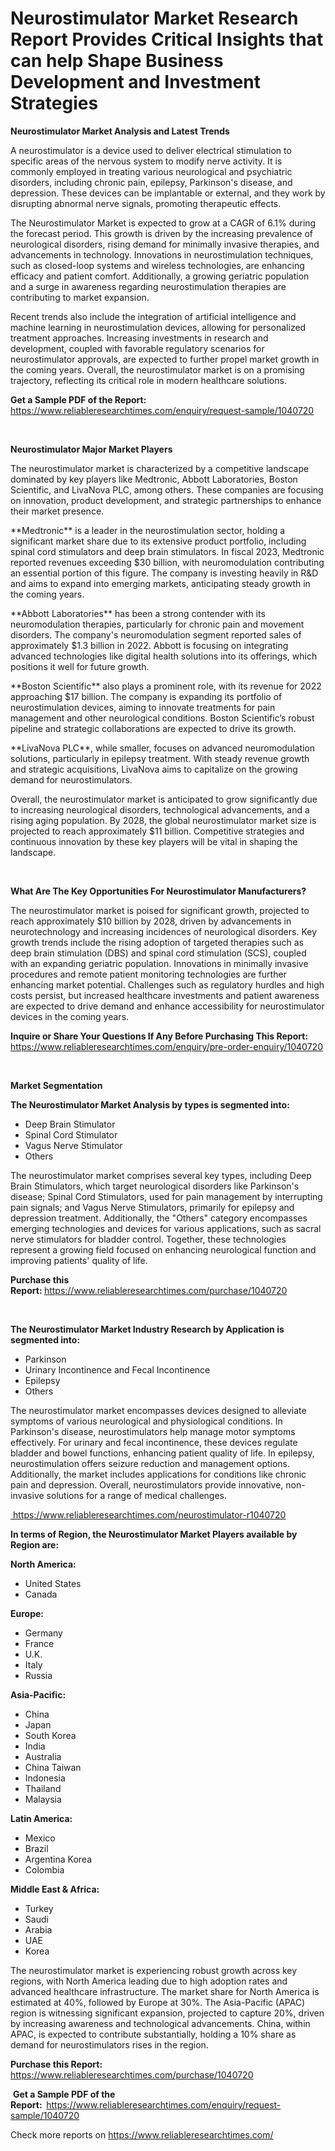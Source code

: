<p><h1>Neurostimulator Market Research Report Provides Critical Insights that can help Shape Business Development and Investment Strategies</h1></p><p><strong>Neurostimulator Market Analysis and Latest Trends</strong></p>
<p><p>A neurostimulator is a device used to deliver electrical stimulation to specific areas of the nervous system to modify nerve activity. It is commonly employed in treating various neurological and psychiatric disorders, including chronic pain, epilepsy, Parkinson's disease, and depression. These devices can be implantable or external, and they work by disrupting abnormal nerve signals, promoting therapeutic effects.</p><p>The Neurostimulator Market is expected to grow at a CAGR of 6.1% during the forecast period. This growth is driven by the increasing prevalence of neurological disorders, rising demand for minimally invasive therapies, and advancements in technology. Innovations in neurostimulation techniques, such as closed-loop systems and wireless technologies, are enhancing efficacy and patient comfort. Additionally, a growing geriatric population and a surge in awareness regarding neurostimulation therapies are contributing to market expansion.</p><p>Recent trends also include the integration of artificial intelligence and machine learning in neurostimulation devices, allowing for personalized treatment approaches. Increasing investments in research and development, coupled with favorable regulatory scenarios for neurostimulator approvals, are expected to further propel market growth in the coming years. Overall, the neurostimulator market is on a promising trajectory, reflecting its critical role in modern healthcare solutions.</p></p>
<p><strong>Get a Sample PDF of the Report:&nbsp;</strong> <a href="https://www.reliableresearchtimes.com/enquiry/request-sample/1040720?utm_campaign=2203&utm_medium=2&utm_source=Github&utm_content=ia&utm_term=03032025&utm_id=neurostimulator">https://www.reliableresearchtimes.com/enquiry/request-sample/1040720</a></p>
<p>&nbsp;</p>
<p><strong>Neurostimulator Major Market Players</strong></p>
<p><p>The neurostimulator market is characterized by a competitive landscape dominated by key players like Medtronic, Abbott Laboratories, Boston Scientific, and LivaNova PLC, among others. These companies are focusing on innovation, product development, and strategic partnerships to enhance their market presence.</p><p>**Medtronic** is a leader in the neurostimulation sector, holding a significant market share due to its extensive product portfolio, including spinal cord stimulators and deep brain stimulators. In fiscal 2023, Medtronic reported revenues exceeding $30 billion, with neuromodulation contributing an essential portion of this figure. The company is investing heavily in R&D and aims to expand into emerging markets, anticipating steady growth in the coming years.</p><p>**Abbott Laboratories** has been a strong contender with its neuromodulation therapies, particularly for chronic pain and movement disorders. The company's neuromodulation segment reported sales of approximately $1.3 billion in 2022. Abbott is focusing on integrating advanced technologies like digital health solutions into its offerings, which positions it well for future growth.</p><p>**Boston Scientific** also plays a prominent role, with its revenue for 2022 approaching $17 billion. The company is expanding its portfolio of neurostimulation devices, aiming to innovate treatments for pain management and other neurological conditions. Boston Scientific’s robust pipeline and strategic collaborations are expected to drive its growth.</p><p>**LivaNova PLC**, while smaller, focuses on advanced neuromodulation solutions, particularly in epilepsy treatment. With steady revenue growth and strategic acquisitions, LivaNova aims to capitalize on the growing demand for neurostimulators.</p><p>Overall, the neurostimulator market is anticipated to grow significantly due to increasing neurological disorders, technological advancements, and a rising aging population. By 2028, the global neurostimulator market size is projected to reach approximately $11 billion. Competitive strategies and continuous innovation by these key players will be vital in shaping the landscape.</p></p>
<p>&nbsp;</p>
<p><strong>What Are The Key Opportunities For Neurostimulator Manufacturers?</strong></p>
<p><p>The neurostimulator market is poised for significant growth, projected to reach approximately $10 billion by 2028, driven by advancements in neurotechnology and increasing incidences of neurological disorders. Key growth trends include the rising adoption of targeted therapies such as deep brain stimulation (DBS) and spinal cord stimulation (SCS), coupled with an expanding geriatric population. Innovations in minimally invasive procedures and remote patient monitoring technologies are further enhancing market potential. Challenges such as regulatory hurdles and high costs persist, but increased healthcare investments and patient awareness are expected to drive demand and enhance accessibility for neurostimulator devices in the coming years.</p></p>
<p><strong>Inquire or Share Your Questions If Any Before Purchasing This Report:</strong> <a href="https://www.reliableresearchtimes.com/enquiry/pre-order-enquiry/1040720?utm_campaign=2203&utm_medium=2&utm_source=Github&utm_content=ia&utm_term=03032025&utm_id=neurostimulator">https://www.reliableresearchtimes.com/enquiry/pre-order-enquiry/1040720</a></p>
<p>&nbsp;</p>
<p><strong>Market Segmentation</strong></p>
<p><strong>The Neurostimulator Market Analysis by types is segmented into:</strong></p>
<p><ul><li>Deep Brain Stimulator</li><li>Spinal Cord Stimulator</li><li>Vagus Nerve Stimulator</li><li>Others</li></ul></p>
<p><p>The neurostimulator market comprises several key types, including Deep Brain Stimulators, which target neurological disorders like Parkinson's disease; Spinal Cord Stimulators, used for pain management by interrupting pain signals; and Vagus Nerve Stimulators, primarily for epilepsy and depression treatment. Additionally, the "Others" category encompasses emerging technologies and devices for various applications, such as sacral nerve stimulators for bladder control. Together, these technologies represent a growing field focused on enhancing neurological function and improving patients' quality of life.</p></p>
<p><strong>Purchase this Report:&nbsp;</strong><a href="https://www.reliableresearchtimes.com/purchase/1040720?utm_campaign=2203&utm_medium=2&utm_source=Github&utm_content=ia&utm_term=03032025&utm_id=neurostimulator">https://www.reliableresearchtimes.com/purchase/1040720</a></p>
<p>&nbsp;</p>
<p><strong>The Neurostimulator Market Industry Research by Application is segmented into:</strong></p>
<p><ul><li>Parkinson</li><li>Urinary Incontinence and Fecal Incontinence</li><li>Epilepsy</li><li>Others</li></ul></p>
<p><p>The neurostimulator market encompasses devices designed to alleviate symptoms of various neurological and physiological conditions. In Parkinson's disease, neurostimulators help manage motor symptoms effectively. For urinary and fecal incontinence, these devices regulate bladder and bowel functions, enhancing patient quality of life. In epilepsy, neurostimulation offers seizure reduction and management options. Additionally, the market includes applications for conditions like chronic pain and depression. Overall, neurostimulators provide innovative, non-invasive solutions for a range of medical challenges.</p></p>
<p><a href="https://www.reliableresearchtimes.com/neurostimulator-r1040720?utm_campaign=2203&utm_medium=2&utm_source=Github&utm_content=ia&utm_term=03032025&utm_id=neurostimulator">&nbsp;https://www.reliableresearchtimes.com/neurostimulator-r1040720</a></p>
<p><strong>In terms of Region, the Neurostimulator Market Players available by Region are:</strong></p>
<p>
    <p> <strong> North America: </strong>
        <ul>
            <li>United States</li>
            <li>Canada</li>
        </ul>
        </p> 
    <p> <strong> Europe: </strong>
        <ul>
            <li>Germany</li>
            <li>France</li>
            <li>U.K.</li>
            <li>Italy</li>
            <li>Russia</li>
        </ul>
        </p> 
    <p> <strong> Asia-Pacific: </strong>
        <ul>
            <li>China</li>
            <li>Japan</li>
            <li>South Korea</li>
            <li>India</li>
            <li>Australia</li>
            <li>China Taiwan</li>
            <li>Indonesia</li>
            <li>Thailand</li>
            <li>Malaysia</li>
        </ul>
        </p> 
    <p> <strong> Latin America: </strong>
        <ul>
            <li>Mexico</li>
            <li>Brazil</li>
            <li>Argentina Korea</li>
            <li>Colombia</li>
        </ul>
        </p> 
    <p> <strong> Middle East & Africa: </strong>
        <ul>
            <li>Turkey</li>
            <li>Saudi</li>
            <li>Arabia</li>
            <li>UAE</li>
            <li>Korea</li>
        </ul>
    </p>
    </p>
<p><p>The neurostimulator market is experiencing robust growth across key regions, with North America leading due to high adoption rates and advanced healthcare infrastructure. The market share for North America is estimated at 40%, followed by Europe at 30%. The Asia-Pacific (APAC) region is witnessing significant expansion, projected to capture 20%, driven by increasing awareness and technological advancements. China, within APAC, is expected to contribute substantially, holding a 10% share as demand for neurostimulators rises in the region.</p></p>
<p><strong>Purchase this Report: </strong><a href="https://www.reliableresearchtimes.com/purchase/1040720?utm_campaign=2203&utm_medium=2&utm_source=Github&utm_content=ia&utm_term=03032025&utm_id=neurostimulator">https://www.reliableresearchtimes.com/purchase/1040720</a></p>
<p>&nbsp;<strong>Get a Sample PDF of the Report:&nbsp;&nbsp;</strong><a href="https://www.reliableresearchtimes.com/enquiry/request-sample/1040720?utm_campaign=2203&utm_medium=2&utm_source=Github&utm_content=ia&utm_term=03032025&utm_id=neurostimulator">https://www.reliableresearchtimes.com/enquiry/request-sample/1040720</a></p>
<p><strong></strong></p>
<p>Check more reports on <a href="https://www.reliableresearchtimes.com/?utm_campaign=2203&utm_medium=2&utm_source=Github&utm_content=ia&utm_term=03032025&utm_id=neurostimulator">https://www.reliableresearchtimes.com/</a></p>